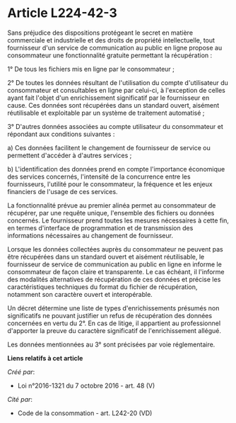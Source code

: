 # Article L224-42-3

Sans préjudice des dispositions protégeant le secret en matière commerciale et industrielle et des droits de propriété
intellectuelle, tout fournisseur d'un service de communication au public en ligne propose au consommateur une fonctionnalité
gratuite permettant la récupération : 

1° De tous les fichiers mis en ligne par le consommateur ; 

2° De toutes les données résultant de l'utilisation du compte d'utilisateur du consommateur et consultables en ligne par
celui-ci, à l'exception de celles ayant fait l'objet d'un enrichissement significatif par le fournisseur en cause. Ces
données sont récupérées dans un standard ouvert, aisément réutilisable et exploitable par un système de traitement
automatisé ; 

3° D'autres données associées au compte utilisateur du consommateur et répondant aux conditions suivantes : 

a) Ces données facilitent le changement de fournisseur de service ou permettent d'accéder à d'autres services ; 

b) L'identification des données prend en compte l'importance économique des services concernés, l'intensité de la concurrence
entre les fournisseurs, l'utilité pour le consommateur, la fréquence et les enjeux financiers de l'usage de ces services. 

La fonctionnalité prévue au premier alinéa permet au consommateur de récupérer, par une requête unique, l'ensemble des
fichiers ou données concernés. Le fournisseur prend toutes les mesures nécessaires à cette fin, en termes d'interface de
programmation et de transmission des informations nécessaires au changement de fournisseur. 

Lorsque les données collectées auprès du consommateur ne peuvent pas être récupérées dans un standard ouvert et aisément
réutilisable, le fournisseur de service de communication au public en ligne en informe le consommateur de façon claire et
transparente. Le cas échéant, il l'informe des modalités alternatives de récupération de ces données et précise les
caractéristiques techniques du format du fichier de récupération, notamment son caractère ouvert et interopérable. 

Un décret détermine une liste de types d'enrichissements présumés non significatifs ne pouvant justifier un refus de
récupération des données concernées en vertu du 2°. En cas de litige, il appartient au professionnel d'apporter la preuve du
caractère significatif de l'enrichissement allégué. 

Les données mentionnées au 3° sont précisées par voie réglementaire.

**Liens relatifs à cet article**

_Créé par_:

  - Loi n°2016-1321 du 7 octobre 2016 - art. 48 (V)

_Cité par_:

  - Code de la consommation - art. L242-20 (VD)
